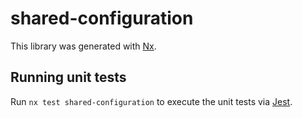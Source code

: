 # shared-configuration

This library was generated with [Nx](https://nx.dev).

## Running unit tests

Run `nx test shared-configuration` to execute the unit tests via [Jest](https://jestjs.io).
